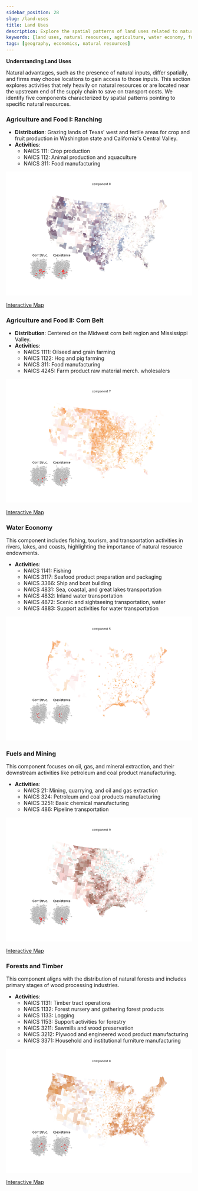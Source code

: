 ```yaml
---
sidebar_position: 28
slug: /land-uses
title: Land Uses
description: Explore the spatial patterns of land uses related to natural resources, including agriculture, water economy, fuels, mining, and forestry.
keywords: [land uses, natural resources, agriculture, water economy, fuels, mining, forestry]
tags: [geography, economics, natural resources]
---
```


**Understanding Land Uses**

Natural advantages, such as the presence of natural inputs, differ spatially, and firms may choose locations to gain access to those inputs. This section explores activities that rely heavily on natural resources or are located near the upstream end of the supply chain to save on transport costs. We identify five components characterized by spatial patterns pointing to specific natural resources.

### Agriculture and Food I: Ranching

- **Distribution**: Grazing lands of Texas' west and fertile areas for crop and fruit production in Washington state and California's Central Valley.
- **Activities**:
  - NAICS 111: Crop production
  - NAICS 112: Animal production and aquaculture
  - NAICS 311: Food manufacturing

![Ranching Distribution](./figures/USA_cluster_map_0.png)

[Interactive Map](https://api.mapbox.com/styles/v1/matuteiglesias/ck15kzlp62oc41dmraqz0vtw8.html?fresh=true&title=true&access_token=pk.eyJ1IjoibWF0dXRlaWdsZXNpYXMiLCJhIjoiY2ptdGN1bjViMDY4MzNxcDEyMXQ4ejU4bCJ9.wOgfXtbyetTot1CZN8D6Hg)

### Agriculture and Food II: Corn Belt

- **Distribution**: Centered on the Midwest corn belt region and Mississippi Valley.
- **Activities**:
  - NAICS 1111: Oilseed and grain farming
  - NAICS 1122: Hog and pig farming
  - NAICS 311: Food manufacturing
  - NAICS 4245: Farm product raw material merch. wholesalers

![Corn Belt Distribution](./figures/USA_cluster_map_7.png)

[Interactive Map](https://api.mapbox.com/styles/v1/matuteiglesias/ck15kzlp62oc41dmraqz0vtw8.html?fresh=true&title=true&access_token=pk.eyJ1IjoibWF0dXRlaWdsZXNpYXMiLCJhIjoiY2ptdGN1bjViMDY4MzNxcDEyMXQ4ejU4bCJ9.wOgfXtbyetTot1CZN8D6Hg)

### Water Economy

This component includes fishing, tourism, and transportation activities in rivers, lakes, and coasts, highlighting the importance of natural resource endowments.

- **Activities**:
  - NAICS 1141: Fishing
  - NAICS 3117: Seafood product preparation and packaging
  - NAICS 3366: Ship and boat building
  - NAICS 4831: Sea, coastal, and great lakes transportation
  - NAICS 4832: Inland water transportation
  - NAICS 4872: Scenic and sightseeing transportation, water
  - NAICS 4883: Support activities for water transportation

![Water Economy Distribution](./figures/USA_cluster_map_5.png)

### Fuels and Mining

This component focuses on oil, gas, and mineral extraction, and their downstream activities like petroleum and coal product manufacturing.

- **Activities**:
  - NAICS 21: Mining, quarrying, and oil and gas extraction
  - NAICS 324: Petroleum and coal products manufacturing
  - NAICS 3251: Basic chemical manufacturing
  - NAICS 486: Pipeline transportation

![Fuels and Mining Distribution](./figures/USA_cluster_map_9.png)

[Interactive Map](https://api.mapbox.com/styles/v1/matuteiglesias/ck15jh8m41ym81dpatv1xc35o.html?fresh=true&title=true&access_token=pk.eyJ1IjoibWF0dXRlaWdsZXNpYXMiLCJhIjoiY2ptdGN1bjViMDY4MzNxcDEyMXQ4ejU4bCJ9.wOgfXtbyetTot1CZN8D6Hg)

### Forests and Timber

This component aligns with the distribution of natural forests and includes primary stages of wood processing industries.

- **Activities**:
  - NAICS 1131: Timber tract operations
  - NAICS 1132: Forest nursery and gathering forest products
  - NAICS 1133: Logging
  - NAICS 1153: Support activities for forestry
  - NAICS 3211: Sawmills and wood preservation
  - NAICS 3212: Plywood and engineered wood product manufacturing
  - NAICS 3371: Household and institutional furniture manufacturing

![Forests and Timber Distribution](./figures/USA_cluster_map_8.png)

[Interactive Map](https://api.mapbox.com/styles/v1/matuteiglesias/ck15krsak2umb1ckanne9lv54.html?fresh=true&title=true&access_token=pk.eyJ1IjoibWF0dXRlaWdsZXNpYXMiLCJhIjoiY2ptdGN1bjViMDY4MzNxcDEyMXQ4ejU4bCJ9.wOgfXtbyetTot1CZN8D6Hg)